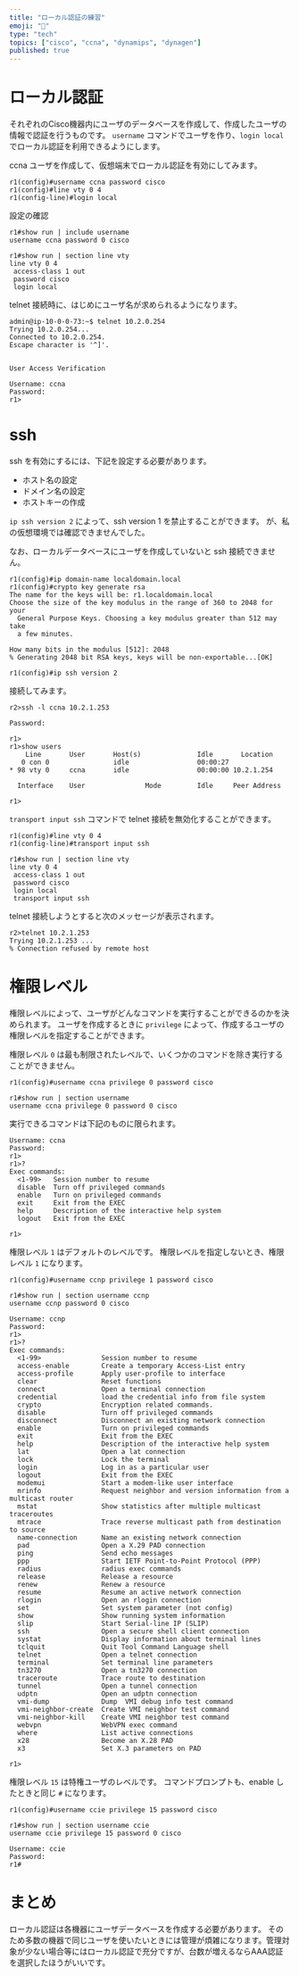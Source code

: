 ```yaml
---
title: "ローカル認証の練習"
emoji: "🐓"
type: "tech"
topics: ["cisco", "ccna", "dynamips", "dynagen"]
published: true
---
```


# ローカル認証

それぞれのCisco機器内にユーザのデータベースを作成して、作成したユーザの情報で認証を行うものです。
`username` コマンドでユーザを作り、`login local` でローカル認証を利用できるようにします。 

ccna ユーザを作成して、仮想端末でローカル認証を有効にしてみます。

```
r1(config)#username ccna password cisco
r1(config)#line vty 0 4
r1(config-line)#login local
```

設定の確認

```
r1#show run | include username
username ccna password 0 cisco

r1#show run | section line vty
line vty 0 4
 access-class 1 out
 password cisco
 login local
```

telnet 接続時に、はじめにユーザ名が求められるようになります。

```
admin@ip-10-0-0-73:~$ telnet 10.2.0.254
Trying 10.2.0.254...
Connected to 10.2.0.254.
Escape character is '^]'.


User Access Verification

Username: ccna
Password:
r1>
```

# ssh

ssh を有効にするには、下記を設定する必要があります。

- ホスト名の設定
- ドメイン名の設定
- ホストキーの作成

`ip ssh version 2` によって、ssh version 1 を禁止することができます。
が、私の仮想環境では確認できませんでした。

なお、ローカルデータベースにユーザを作成していないと ssh 接続できません。

```
r1(config)#ip domain-name localdomain.local
r1(config)#crypto key generate rsa
The name for the keys will be: r1.localdomain.local
Choose the size of the key modulus in the range of 360 to 2048 for your
  General Purpose Keys. Choosing a key modulus greater than 512 may take
  a few minutes.

How many bits in the modulus [512]: 2048
% Generating 2048 bit RSA keys, keys will be non-exportable...[OK]

r1(config)#ip ssh version 2
```

接続してみます。

```
r2>ssh -l ccna 10.2.1.253

Password:

r1>
r1>show users
    Line       User       Host(s)              Idle       Location
   0 con 0                idle                 00:00:27
* 98 vty 0     ccna       idle                 00:00:00 10.2.1.254

  Interface    User               Mode         Idle     Peer Address

r1>
```

`transport input ssh` コマンドで telnet 接続を無効化することができます。

```
r1(config)#line vty 0 4
r1(config-line)#transport input ssh

r1#show run | section line vty
line vty 0 4
 access-class 1 out
 password cisco
 login local
 transport input ssh
```

telnet 接続しようとすると次のメッセージが表示されます。

```
r2>telnet 10.2.1.253
Trying 10.2.1.253 ...
% Connection refused by remote host
```

# 権限レベル

権限レベルによって、ユーザがどんなコマンドを実行することができるのかを決められます。
ユーザを作成するときに `privilege` によって、作成するユーザの権限レベルを指定することができます。

権限レベル `0` は最も制限されたレベルで、いくつかのコマンドを除き実行することができません。

```
r1(config)#username ccna privilege 0 password cisco

r1#show run | section username
username ccna privilege 0 password 0 cisco
```

実行できるコマンドは下記のものに限られます。

```
Username: ccna
Password:
r1>
r1>?
Exec commands:
  <1-99>   Session number to resume
  disable  Turn off privileged commands
  enable   Turn on privileged commands
  exit     Exit from the EXEC
  help     Description of the interactive help system
  logout   Exit from the EXEC

r1>
```

権限レベル `1` はデフォルトのレベルです。
権限レベルを指定しないとき、権限レベル `1` になります。

```
r1(config)#username ccnp privilege 1 password cisco

r1#show run | section username ccnp
username ccnp password 0 cisco
```

```
Username: ccnp
Password:
r1>
r1>?
Exec commands:
  <1-99>               Session number to resume
  access-enable        Create a temporary Access-List entry
  access-profile       Apply user-profile to interface
  clear                Reset functions
  connect              Open a terminal connection
  credential           load the credential info from file system
  crypto               Encryption related commands.
  disable              Turn off privileged commands
  disconnect           Disconnect an existing network connection
  enable               Turn on privileged commands
  exit                 Exit from the EXEC
  help                 Description of the interactive help system
  lat                  Open a lat connection
  lock                 Lock the terminal
  login                Log in as a particular user
  logout               Exit from the EXEC
  modemui              Start a modem-like user interface
  mrinfo               Request neighbor and version information from a multicast router
  mstat                Show statistics after multiple multicast traceroutes
  mtrace               Trace reverse multicast path from destination to source
  name-connection      Name an existing network connection
  pad                  Open a X.29 PAD connection
  ping                 Send echo messages
  ppp                  Start IETF Point-to-Point Protocol (PPP)
  radius               radius exec commands
  release              Release a resource
  renew                Renew a resource
  resume               Resume an active network connection
  rlogin               Open an rlogin connection
  set                  Set system parameter (not config)
  show                 Show running system information
  slip                 Start Serial-line IP (SLIP)
  ssh                  Open a secure shell client connection
  systat               Display information about terminal lines
  tclquit              Quit Tool Command Language shell
  telnet               Open a telnet connection
  terminal             Set terminal line parameters
  tn3270               Open a tn3270 connection
  traceroute           Trace route to destination
  tunnel               Open a tunnel connection
  udptn                Open an udptn connection
  vmi-dump             Dump  VMI debug info test command
  vmi-neighbor-create  Create VMI neighbor test command
  vmi-neighbor-kill    Create VMI neighbor test command
  webvpn               WebVPN exec command
  where                List active connections
  x28                  Become an X.28 PAD
  x3                   Set X.3 parameters on PAD

r1>
```

権限レベル `15` は特権ユーザのレベルです。
コマンドプロンプトも、enable したときと同じ `#` になります。

```
r1(config)#username ccie privilege 15 password cisco

r1#show run | section username ccie
username ccie privilege 15 password 0 cisco
```

```
Username: ccie
Password:
r1#
```


# まとめ

ローカル認証は各機器にユーザデータベースを作成する必要があります。
そのため多数の機器で同じユーザを使いたいときには管理が煩雑になります。管理対象が少ない場合等にはローカル認証で充分ですが、台数が増えるならAAA認証を選択したほうがいいです。
